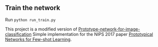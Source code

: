 ## Train the network
Run `python run_train.py`


This project is a modified version of [Prototype-network-for-image-classification](https://github.com/JnchinZ/Prototypical-Networks-for-image-classification.git)
Simple implementation for the NIPS 2017 paper [Prototypical Networks for Few-shot Learning](https://proceedings.neurips.cc/paper/2017/file/cb8da6767461f2812ae4290eac7cbc42-Paper.pdf).
